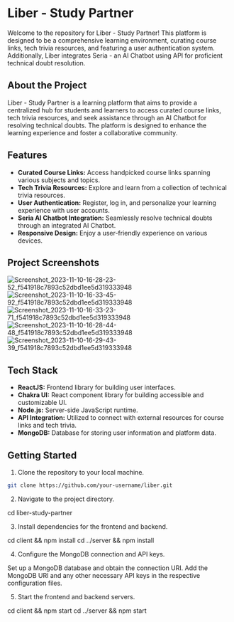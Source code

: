 # Liber - Study Partner

Welcome to the repository for Liber - Study Partner! This platform is designed to be a comprehensive learning environment, curating course links, tech trivia resources, and featuring a user authentication system. Additionally, Liber integrates Seria - an AI Chatbot using API for proficient technical doubt resolution.

## About the Project

Liber - Study Partner is a learning platform that aims to provide a centralized hub for students and learners to access curated course links, tech trivia resources, and seek assistance through an AI Chatbot for resolving technical doubts. The platform is designed to enhance the learning experience and foster a collaborative community.

## Features

- **Curated Course Links:** Access handpicked course links spanning various subjects and topics.
- **Tech Trivia Resources:** Explore and learn from a collection of technical trivia resources.
- **User Authentication:** Register, log in, and personalize your learning experience with user accounts.
- **Seria AI Chatbot Integration:** Seamlessly resolve technical doubts through an integrated AI Chatbot.
- **Responsive Design:** Enjoy a user-friendly experience on various devices.

## Project Screenshots

![Screenshot_2023-11-10-16-28-23-52_f541918c7893c52dbd1ee5d319333948](https://github.com/anushka-srivastava22/my-portfolio/assets/67271376/7f63838e-a6a2-424c-8f0d-564b2fa86ad6)
![Screenshot_2023-11-10-16-33-45-92_f541918c7893c52dbd1ee5d319333948](https://github.com/anushka-srivastava22/my-portfolio/assets/67271376/b7cb4e73-fbce-4dc0-9b09-1650ed53af60)
![Screenshot_2023-11-10-16-33-23-71_f541918c7893c52dbd1ee5d319333948](https://github.com/anushka-srivastava22/my-portfolio/assets/67271376/35a6286a-5eb6-4479-a766-962e5bb081bd)
![Screenshot_2023-11-10-16-28-44-48_f541918c7893c52dbd1ee5d319333948](https://github.com/anushka-srivastava22/my-portfolio/assets/67271376/41919442-5cf1-4120-a385-57d9900c2958)
![Screenshot_2023-11-10-16-29-43-39_f541918c7893c52dbd1ee5d319333948](https://github.com/anushka-srivastava22/my-portfolio/assets/67271376/c9da7d63-67eb-49a3-b693-aa2e52600c21)


## Tech Stack

- **ReactJS:** Frontend library for building user interfaces.
- **Chakra UI:** React component library for building accessible and customizable UI.
- **Node.js:** Server-side JavaScript runtime.
- **API Integration:** Utilized to connect with external resources for course links and tech trivia.
- **MongoDB:** Database for storing user information and platform data.

## Getting Started

1. Clone the repository to your local machine.

```bash
git clone https://github.com/your-username/liber.git
```

2. Navigate to the project directory.

  cd liber-study-partner

3. Install dependencies for the frontend and backend.

  cd client && npm install
  cd ../server && npm install

4. Configure the MongoDB connection and API keys.

  Set up a MongoDB database and obtain the connection URI.
  Add the MongoDB URI and any other necessary API keys in the respective configuration files.
  
5. Start the frontend and backend servers.

  cd client && npm start
  cd ../server && npm start

